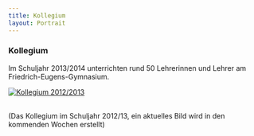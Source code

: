 ```yaml
---
title: Kollegium
layout: Portrait
---
```


<h3>
  Kollegium
</h3>
<p>
  Im Schuljahr 2013/2014 unterrichten rund 50 Lehrerinnen und Lehrer am Friedrich-Eugens-Gymnasium.
</p>
<div id="links">
  <a href="http://www.feg-stuttgart.de/bilder/k12.jpg" title="Kollegium 2012/2013" data-gallery>
    <img src="http://www.feg-stuttgart.de/bilder/k12.jpg" alt="Kollegium 2012/2013">
  </a>
</div>
<br>
<p>
  (Das Kollegium im Schuljahr 2012/13, ein aktuelles Bild wird in den kommenden Wochen erstellt)
</p>
<script type="text/javascript" src="http://feg.cdnconnect.com/js/gallery.js" async></script>
